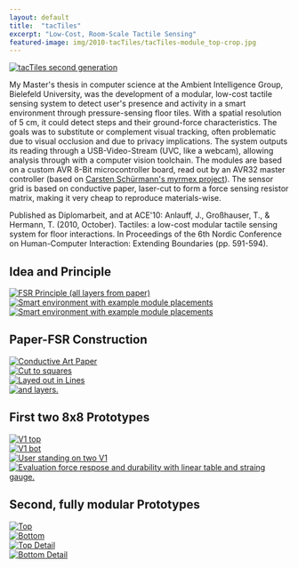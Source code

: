 ```yaml
---
layout: default
title:  "tacTiles"
excerpt: "Low-Cost, Room-Scale Tactile Sensing"
featured-image: img/2010-tacTiles/tacTiles-module_top-crop.jpg
---
```


<span class="image left"><a href="img/2009-tacTiles/tacTiles-module_top-crop.jpg"><img src="img/2009-tacTiles/tacTiles-module_top-crop.jpg" alt="tacTiles second generation" /></a></span>

My Master's thesis in computer science at the Ambient Intelligence Group, Bielefeld University, was the development of a modular, low-cost tactile sensing system to detect user's presence and activity in a smart environment through pressure-sensing floor tiles. With a spatial resolution of 5 cm, it could detect steps and their ground-force characteristics. The goals was to substitute or complement visual tracking, often problematic due to visual occlusion and due to privacy implications. The system outputs its reading through a USB-Video-Stream (UVC, like a webcam), allowing analysis through with a computer vision toolchain. The modules are based on a custom AVR 8-Bit microcontroller board, read out by an AVR32 master controller (based on [Carsten Schürmann's myrmex project](https://pub.uni-bielefeld.de/record/2711704)). The sensor grid is based on conductive paper, laser-cut to form a force sensing resistor matrix, making it very cheap to reproduce materials-wise.

Published as Diplomarbeit, and at ACE'10: Anlauff, J., Großhauser, T., & Hermann, T. (2010, October). Tactiles: a low-cost modular tactile sensing system for floor interactions. In Proceedings of the 6th Nordic Conference on Human-Computer Interaction: Extending Boundaries (pp. 591-594).

<h2>Idea and Principle</h2>
<div class="box alt">
	<div class="row uniform">
		<div class="4u"><span class="image fit"><a href="img/2009-tacTiles/paperFSR.png"><img src="img/2009-tacTiles/paperFSR.png" alt="FSR Principle (all layers from paper)" /></a></span></div>
		<div class="4u"><span class="image fit"><a href="img/2009-tacTiles/amilab.png"><img src="img/2009-tacTiles/amilab.png" alt="Smart environment with example module placements" /></a></span></div>
		<div class="4u$"><span class="image fit"><a href="img/2009-tacTiles/feet_dark.png"><img src="img/2009-tacTiles/feet_dark.png" alt="Smart environment with example module placements" /></a></span></div>
	</div>
</div>


<h2>Paper-FSR Construction</h2>
<div class="box alt">
	<div class="row uniform">
		<div class="3u"><span class="image fit"><a href="img/2009-tacTiles/tacTiles_paper.jpg"><img src="img/2009-tacTiles/tacTiles_paper.jpg" alt="Conductive Art Paper" /></a></span></div>
		<div class="3u"><span class="image fit"><a href="img/2009-tacTiles/tacTiles_squares.jpg"><img src="img/2009-tacTiles/tacTiles_squares.jpg" alt="Cut to squares" /></a></span></div>
		<div class="3u"><span class="image fit"><a href="img/2009-tacTiles/tacTiles_line.jpg"><img src="img/2009-tacTiles/tacTiles_line.jpg" alt="Layed out in Lines" /></a></span></div>
		<div class="3u$"><span class="image fit"><a href="img/2009-tacTiles/tacTiles_layers.jpg"><img src="img/2009-tacTiles/tacTiles_layers.jpg" alt="and layers." /></a></span></div>
	</div>
</div>


<h2>First two 8x8 Prototypes</h2>
<div class="box alt">
	<div class="row uniform">
		<div class="3u"><span class="image fit"><a href="img/2009-tacTiles/tacTiles_v1_top.jpg"><img src="img/2009-tacTiles/tacTiles_v1_top.jpg" alt="V1 top" /></a></span></div>
		<div class="3u"><span class="image fit"><a href="img/2009-tacTiles/tacTiles_v1_bot.jpg"><img src="img/2009-tacTiles/tacTiles_v1_bot.jpg" alt="V1 bot" /></a></span></div>
		<div class="3u"><span class="image fit"><a href="img/2009-tacTiles/tacTiles_v1_standing.jpg"><img src="img/2009-tacTiles/tacTiles_v1_standing.jpg" alt="User standing on two V1" /></a></span></div>
		<div class="3u$"><span class="image fit"><a href="img/2009-tacTiles/tacTiles_v1_eval.jpg"><img src="img/2009-tacTiles/tacTiles_v1_eval.jpg" alt="Evaluation force respose and durability with linear table and straing gauge." /></a></span></div>
	</div>
</div>


<h2>Second, fully modular Prototypes</h2>
<div class="box alt">
	<div class="row uniform">
		<div class="3u"><span class="image fit"><a href="img/2009-tacTiles/tacTiles-module_top-crop.jpg"><img src="img/2009-tacTiles/tacTiles-module_top-crop.jpg" alt="Top" /></a></span></div>
		<div class="3u"><span class="image fit"><a href="img/2009-tacTiles/tacTiles_v2_top_detail.jpg"><img src="img/2009-tacTiles/tacTiles_v2_top_detail.jpg" alt="Bottom" /></a></span></div>
		<div class="3u"><span class="image fit"><a href="img/2009-tacTiles/tacTiles-module_bot-crop.jpg"><img src="img/2009-tacTiles/tacTiles-module_bot-crop.jpg" alt="Top Detail" /></a></span></div>
		<div class="3u$"><span class="image fit"><a href="img/2009-tacTiles/tacTiles_v2_bot_detail.jpg"><img src="img/2009-tacTiles/tacTiles_v2_bot_detail.jpg" alt="Bottom Detail" /></a></span></div>
	</div>
</div>
